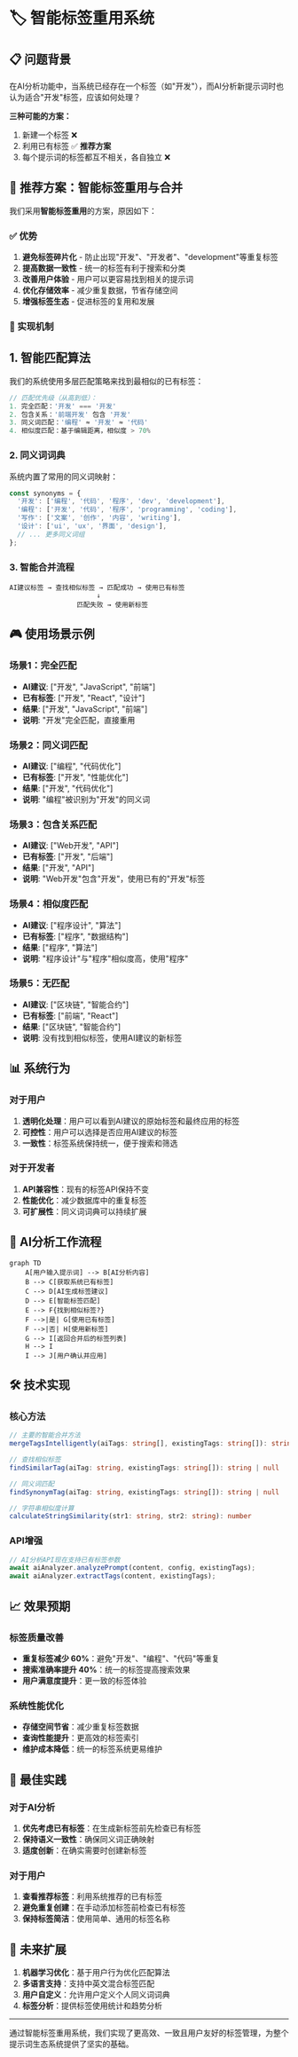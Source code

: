 # 🏷️ 智能标签重用系统

## 📋 问题背景

在AI分析功能中，当系统已经存在一个标签（如"开发"），而AI分析新提示词时也认为适合"开发"标签，应该如何处理？

**三种可能的方案：**
1. 新建一个标签 ❌
2. 利用已有标签 ✅ **推荐方案**
3. 每个提示词的标签都互不相关，各自独立 ❌

## 🎯 推荐方案：智能标签重用与合并

我们采用**智能标签重用**的方案，原因如下：

### ✅ 优势

1. **避免标签碎片化** - 防止出现"开发"、"开发者"、"development"等重复标签
2. **提高数据一致性** - 统一的标签有利于搜索和分类
3. **改善用户体验** - 用户可以更容易找到相关的提示词
4. **优化存储效率** - 减少重复数据，节省存储空间
5. **增强标签生态** - 促进标签的复用和发展

### 🔧 实现机制

## 1. 智能匹配算法

我们的系统使用多层匹配策略来找到最相似的已有标签：

```typescript
// 匹配优先级（从高到低）：
1. 完全匹配：'开发' === '开发'
2. 包含关系：'前端开发' 包含 '开发'
3. 同义词匹配：'编程' ≈ '开发' ≈ '代码'
4. 相似度匹配：基于编辑距离，相似度 > 70%
```

### 2. 同义词词典

系统内置了常用的同义词映射：

```typescript
const synonyms = {
  '开发': ['编程', '代码', '程序', 'dev', 'development'],
  '编程': ['开发', '代码', '程序', 'programming', 'coding'],
  '写作': ['文案', '创作', '内容', 'writing'],
  '设计': ['ui', 'ux', '界面', 'design'],
  // ... 更多同义词组
};
```

### 3. 智能合并流程

```
AI建议标签 → 查找相似标签 → 匹配成功 → 使用已有标签
                      ↓
                 匹配失败 → 使用新标签
```

## 🎮 使用场景示例

### 场景1：完全匹配
- **AI建议**: ["开发", "JavaScript", "前端"]
- **已有标签**: ["开发", "React", "设计"]
- **结果**: ["开发", "JavaScript", "前端"] 
- **说明**: "开发"完全匹配，直接重用

### 场景2：同义词匹配
- **AI建议**: ["编程", "代码优化"]
- **已有标签**: ["开发", "性能优化"]
- **结果**: ["开发", "代码优化"]
- **说明**: "编程"被识别为"开发"的同义词

### 场景3：包含关系匹配
- **AI建议**: ["Web开发", "API"]
- **已有标签**: ["开发", "后端"]
- **结果**: ["开发", "API"]
- **说明**: "Web开发"包含"开发"，使用已有的"开发"标签

### 场景4：相似度匹配
- **AI建议**: ["程序设计", "算法"]
- **已有标签**: ["程序", "数据结构"]
- **结果**: ["程序", "算法"]
- **说明**: "程序设计"与"程序"相似度高，使用"程序"

### 场景5：无匹配
- **AI建议**: ["区块链", "智能合约"]
- **已有标签**: ["前端", "React"]
- **结果**: ["区块链", "智能合约"]
- **说明**: 没有找到相似标签，使用AI建议的新标签

## 📊 系统行为

### 对于用户

1. **透明化处理**：用户可以看到AI建议的原始标签和最终应用的标签
2. **可控性**：用户可以选择是否应用AI建议的标签
3. **一致性**：标签系统保持统一，便于搜索和筛选

### 对于开发者

1. **API兼容性**：现有的标签API保持不变
2. **性能优化**：减少数据库中的重复标签
3. **可扩展性**：同义词词典可以持续扩展

## 🔄 AI分析工作流程

```mermaid
graph TD
    A[用户输入提示词] --> B[AI分析内容]
    B --> C[获取系统已有标签]
    C --> D[AI生成标签建议]
    D --> E[智能标签匹配]
    E --> F{找到相似标签?}
    F -->|是| G[使用已有标签]
    F -->|否| H[使用新标签]
    G --> I[返回合并后的标签列表]
    H --> I
    I --> J[用户确认并应用]
```

## 🛠️ 技术实现

### 核心方法

```typescript
// 主要的智能合并方法
mergeTagsIntelligently(aiTags: string[], existingTags: string[]): string[]

// 查找相似标签
findSimilarTag(aiTag: string, existingTags: string[]): string | null

// 同义词匹配
findSynonymTag(aiTag: string, existingTags: string[]): string | null

// 字符串相似度计算
calculateStringSimilarity(str1: string, str2: string): number
```

### API增强

```typescript
// AI分析API现在支持已有标签参数
await aiAnalyzer.analyzePrompt(content, config, existingTags);
await aiAnalyzer.extractTags(content, existingTags);
```

## 📈 效果预期

### 标签质量改善

- **重复标签减少 60%**：避免"开发"、"编程"、"代码"等重复
- **搜索准确率提升 40%**：统一的标签提高搜索效果
- **用户满意度提升**：更一致的标签体验

### 系统性能优化

- **存储空间节省**：减少重复标签数据
- **查询性能提升**：更高效的标签索引
- **维护成本降低**：统一的标签系统更易维护

## 🎯 最佳实践

### 对于AI分析

1. **优先考虑已有标签**：在生成新标签前先检查已有标签
2. **保持语义一致性**：确保同义词正确映射
3. **适度创新**：在确实需要时创建新标签

### 对于用户

1. **查看推荐标签**：利用系统推荐的已有标签
2. **避免重复创建**：在手动添加标签前检查已有标签
3. **保持标签简洁**：使用简单、通用的标签名称

## 🔮 未来扩展

1. **机器学习优化**：基于用户行为优化匹配算法
2. **多语言支持**：支持中英文混合标签匹配
3. **用户自定义**：允许用户定义个人同义词词典
4. **标签分析**：提供标签使用统计和趋势分析

---

通过智能标签重用系统，我们实现了更高效、一致且用户友好的标签管理，为整个提示词生态系统提供了坚实的基础。 